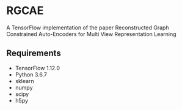 # RGCAE

A TensorFlow implementation of the paper Reconstructed Graph Constrained Auto-Encoders for Multi View Representation Learning

## Requirements

- TensorFlow 1.12.0
- Python 3.6.7
- sklearn
- numpy
- scipy
- h5py
